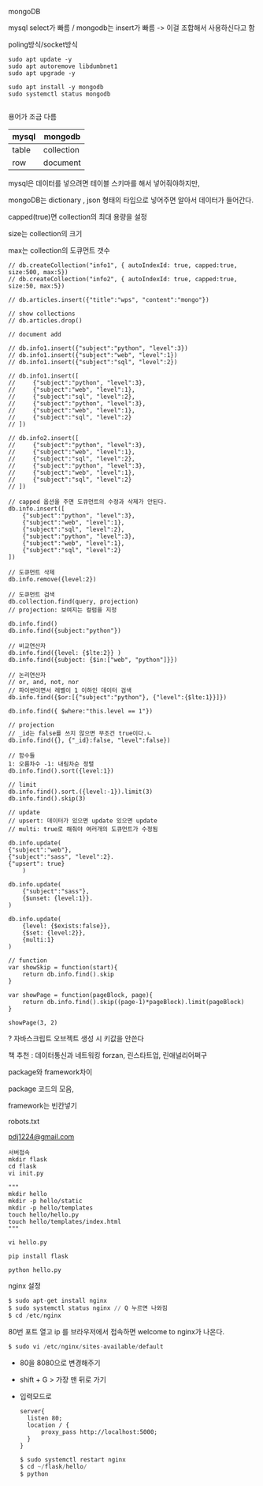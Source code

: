 mongoDB



mysql select가 빠름 / mongodb는 insert가 빠름 -> 이걸 조합해서 사용하신다고 함



poling방식/socket방식



```
sudo apt update -y
sudo apt autoremove libdumbnet1
sudo apt upgrade -y

sudo apt install -y mongodb
sudo systemctl status mongodb


```



용어가 조금 다름

| mysql | mongodb    |
| ----- | ---------- |
| table | collection |
| row   | document   |



mysql은 데이터를 넣으려면 테이블 스키마를 해서 넣어줘야하지만,

mongoDB는 dictionary , json 형태의 타입으로 넣어주면 알아서 데이터가 들어간다.



capped(true)면 collection의 최대 용량을 설정

size는 collection의 크기

max는 collection의 도큐먼트 갯수



```
// db.createCollection("info1", { autoIndexId: true, capped:true, size:500, max:5})
// db.createCollection("info2", { autoIndexId: true, capped:true, size:50, max:5})

// db.articles.insert({"title":"wps", "content":"mongo"})

// show collections
// db.articles.drop()

// document add
 
// db.info1.insert({"subject":"python", "level":3})
// db.info1.insert({"subject":"web", "level":1})
// db.info1.insert({"subject":"sql", "level":2})

// db.info1.insert([
//     {"subject":"python", "level":3},
//     {"subject":"web", "level":1},
//     {"subject":"sql", "level":2},
//     {"subject":"python", "level":3},
//     {"subject":"web", "level":1},
//     {"subject":"sql", "level":2}
// ])

// db.info2.insert([
//     {"subject":"python", "level":3},
//     {"subject":"web", "level":1},
//     {"subject":"sql", "level":2},
//     {"subject":"python", "level":3},
//     {"subject":"web", "level":1},
//     {"subject":"sql", "level":2}
// ])

// capped 옵션을 주면 도큐먼트의 수정과 삭제가 안된다.
db.info.insert([
    {"subject":"python", "level":3},
    {"subject":"web", "level":1},
    {"subject":"sql", "level":2},
    {"subject":"python", "level":3},
    {"subject":"web", "level":1},
    {"subject":"sql", "level":2}
])

// 도큐먼트 삭제
db.info.remove({level:2})

// 도큐먼트 검색
db.collection.find(query, projection)
// projection: 보여지는 컬럼을 지정

db.info.find()
db.info.find({subject:"python"})

// 비교연산자
db.info.find({level: {$lte:2}} )
db.info.find({subject: {$in:["web", "python"]}})

// 논리연산자
// or, and, not, nor
// 파이썬이면서 레벨이 1 이하인 데이터 검색
db.info.find({$or:[{"subject":"python"}, {"level":{$lte:1}}]})

db.info.find({ $where:"this.level == 1"})

// projection
// _id는 false를 쓰지 않으면 무조건 true이다.ㄴ
db.info.find({}, {"_id}:false, "level":false})

// 함수들 
1: 오름차수 -1: 내림차순 정렬
db.info.find().sort({level:1})

// limit
db.info.find().sort.({level:-1}).limit(3)
db.info.find().skip(3)

// update
// upsert: 데이터가 있으면 update 있으면 update
// multi: true로 해줘야 여러개의 도큐먼트가 수정됨

db.info.update(
{"subject":"web"},
{"subject":"sass", "level":2}.
{"upsert": true}
    )
    
db.info.update(
    {"subject":"sass"},
    {$unset: {level:1}}.
)

db.info.update(
    {level: {$exists:false}},
    {$set: {level:2}},
    {multi:1}
)

// function
var showSkip = function(start){
	return db.info.find().skip
}

var showPage = function(pageBlock, page){
	return db.info.find().skip((page-1)*pageBlock).limit(pageBlock)
}

showPage(3, 2)
```



? 자바스크립트 오브젝트 생성 시 키값을 안쓴다



책 추천 : 데이터통신과 네트워킹 forzan, 린스타트업, 린애널리어쩌구



package와 framework차이

package 코드의 모음, 

framework는 빈칸넣기



robots.txt



pdj1224@gmail.com



```
서버접속
mkdir flask
cd flask
vi init.py

"""
mkdir hello
mkdir -p hello/static
mkdir -p hello/templates
touch hello/hello.py
touch hello/templates/index.html
"""

vi hello.py

pip install flask

python hello.py
```



nginx 설정

```python
$ sudo apt-get install nginx
$ sudo systemctl status nginx // Q 누르면 나와짐
$ cd /etc/nginx
```



80번 포트 열고 ip 를 브라우저에서 접속하면 welcome to nginx가 나온다.



```python
$ sudo vi /etc/nginx/sites-available/default
```

- 80을 8080으로 변경해주기

- shift + G > 가장 맨 뒤로 가기

- 입력모드로 

  ```
  server{ 
  	listen 80;
  	location / {
  		proxy_pass http://localhost:5000;
  	}
  }
  ```

  

  ```python
  $ sudo systemctl restart nginx
  $ cd ~/flask/hello/
  $ python
  ```

  

